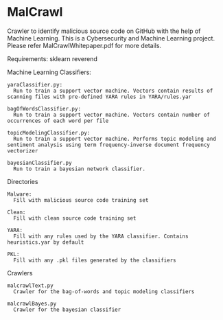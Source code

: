 # MalCrawl

Crawler to identify malicious source code on GitHub with the help of Machine Learning. This is a Cybersecurity and Machine Learning project. 
Please refer MalCrawlWhitepaper.pdf for more details.

Requirements:
    sklearn
    reverend

Machine Learning Classifiers:

    yaraClassifier.py:
      Run to train a support vector machine. Vectors contain results of scanning files with pre-defined YARA rules in YARA/rules.yar

    bagOfWordsClassifier.py:
      Run to train a support vector machine. Vectors contain number of occurrences of each word per file

    topicModelingClassifier.py:
      Run to train a support vector machine. Performs topic modeling and sentiment analysis using term frequency-inverse document frequency vectorizer

    bayesianClassifier.py
      Run to train a bayesian network classifier.

Directories

    Malware:
      Fill with malicious source code training set

    Clean:
      Fill with clean source code training set

    YARA:
      Fill with any rules used by the YARA classifier. Contains heuristics.yar by default

    PKL:
      Fill with any .pkl files generated by the classifiers

Crawlers

    malcrawlText.py
      Crawler for the bag-of-words and topic modeling classifiers

    malcrawlBayes.py
      Crawler for the bayesian classifier
